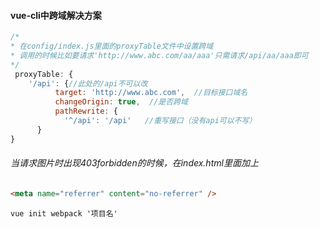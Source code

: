 #### vue-cli中跨域解决方案

```javascript
/*
* 在config/index.js里面的proxyTable文件中设置跨域 
* 调用的时候比如要请求'http://www.abc.com/aa/aaa'只需请求/api/aa/aaa即可
*/
 proxyTable: {
    '/api': {//此处的/api不可以改
          target: 'http://www.abc.com',  //目标接口域名
          changeOrigin: true,  //是否跨域
          pathRewrite: {
            '^/api': '/api'   //重写接口（没有api可以不写）
      }
}
```

###### 当请求图片时出现403forbidden的时候，在index.html里面加上

```html
<meta name="referrer" content="no-referrer" />
```

```
vue init webpack '项目名'
```

